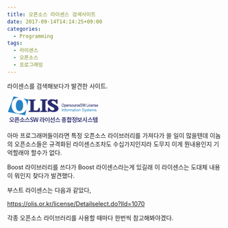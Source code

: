 ```yaml
---
title: 오픈소스 라이센스 검색사이트
date: 2017-09-14T14:14:25+09:00
categories:
  - Programming
tags:
  - 라이센스
  - 오픈소스
  - 프로그래밍
---
```

라이센스를 검색해보다가 발견한 사이트.

![](/assets/images/img_logo.png)

아마 프로그래머들이라면 특정 오픈소스 라이브러리를 가져다가 쓸 일이 많을텐데 이놈의 오픈소스들은 규격화된 라이센스조차도 수십가지인지라 도무지 이게 뭔내용인지 기억할래야 할수가 없다.

Boost 라이브러리를 쓰다가 Boost 라이센스라는게 있길래 이 라이센스는 도대체 내용이 뭐인지 찾다가 발견했다.

부스트 라이센스는 다음과 같았다,

<https://olis.or.kr/license/Detailselect.do?lId=1070>

각종 오픈소스 라이브러리를 사용할 때마다 한번씩 참고해봐야겠다.
